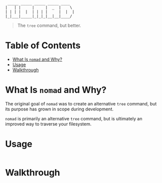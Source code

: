      _____ _____ _____ _____ ____
    |   | |     |     |  _  |    \
    | | | |  |  | | | |     |  |  |
    |_|___|_____|_|_|_|__|__|____/

> The `tree` command, but better.

# Table of Contents

* [What Is `nomad` and Why?](#what-is-nomad)
* [Usage](#usage)
* [Walkthrough](#walkthrough)

# What Is `nomad` and Why?

The original goal of `nomad` was to create an alternative `tree` command, but its purpose has grown in scope during development.

`nomad` is primarily an alternative `tree` command, but is ultimately an improved way to traverse your filesystem.

# Usage

```
```

# Walkthrough



